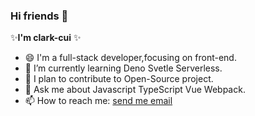 ### Hi friends 👋


 ✨**I'm clark-cui** ✨


- 😄 I'm  a full-stack developer,focusing on front-end.
- 🌱 I’m currently learning  Deno Svetle Serverless.
- 👯 I plan to contribute to Open-Source project.
- 💬 Ask me about Javascript TypeScript Vue Webpack.
- 📫 How to reach me: <a href="rongchuancui@gmail.com">send me email</a>
